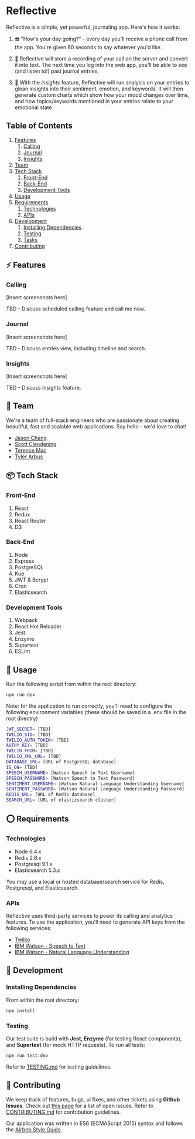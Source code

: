 # Reflective

Reflective is a simple, yet powerful, journaling app. Here's how it works:

1. :phone: "How's your day going?" - every day you'll receive a phone call from the app. You're given 60 seconds to say whatever you'd like.

2. :green_book: Reflective will store a recording of your call on the server and convert it into text. The next time you log into the web app, you'll be able to see (and listen to!) past journal entries.

3. :crystal_ball: With the *insights* feature, Reflective will run analysis on your entries to glean insights into their sentiment, emotion, and keywords. It will then generate custom charts which show how your mood changes over time, and how topics/keywords mentioned in your entries relate to your emotional state.

## Table of Contents

1. [Features](#zap-features)
    1. [Calling](#calling)
    1. [Journal](#journal)
    1. [Insights](#insights)
1. [Team](#busts_in_silhouette-team)
1. [Tech Stack](#package-tech-stack)
    1. [Front-End](#front-end)
    1. [Back-End](#back-end)
    1. [Development Tools](#development-tools)
1. [Usage](#runner-usage)
1. [Requirements](#o-requirements)
    1. [Technologies](#technologies)
    1. [APIs](#apis)
1. [Development](#rocket-development)
    1. [Installing Dependencies](#installing-dependencies)
    1. [Testing](#testing)
    1. [Tasks](#tasks)
1. [Contributing](#speech_balloon-contributing)

## :zap: Features

### Calling

[Insert screenshots here]

TBD - Discuss scheduled calling feature and call me now.

### Journal

[Insert screenshots here]

TBD - Discuss entries view, including timeline and search.

### Insights

[Insert screenshots here]

TBD - Discuss insights feature.

## :busts_in_silhouette: Team

We're a team of full-stack engineers who are passionate about creating beautiful, fast and scalable web applications. Say hello - we'd love to chat!

  - [Jason Chang](https://github.com/j-chang)
  - [Scott Clendening](https://github.com/smclendening)
  - [Terence Mac](https://github.com/terencetmac)
  - [Tyler Arbus](https://github.com/tylerarbus)

## :package: Tech Stack

### Front-End

1. React
2. Redux
3. React Router
4. D3

### Back-End

1. Node
2. Express
3. PostgreSQL
4. Kue
5. JWT & Bcrypt
6. Cron
7. Elasticsearch

### Development Tools

1. Webpack
2. React Hot Reloader
3. Jest
4. Enzyme
5. Supertest
6. ESLint

## :runner: Usage

Run the following script from within the root directory:

```sh
npm run dev
```

Note: for the application to run correctly, you'll need to configure the following environment variables (these should be saved in a .env file in the root directry)

```sh
JWT_SECRET= [TBD]
TWILIO_SID= [TBD]
TWILIO_AUTH_TOKEN= [TBD]
AUTHY_KEY= [TBD]
TWILIO_FROM= [TBD]
TWILIO_XML_URL= [TBD]
DATABASE_URL= [URL of PostgreSQL database]
IS_ON= [TBD]
SPEECH_USERNAME= [Watson Speech to Text Username]
SPEECH_PASSWORD= [Watson Speech to Text Password]
SENTIMENT_USERNAME= [Watson Natural Language Understanding Username]
SENTIMENT_PASSWORD= [Watson Natural Language Understanding Password]
REDIS_URL= [URL of Redis database]
SEARCH_URL= [URL of elasticsearch cluster]
```

## :o: Requirements

### Technologies

- Node 6.4.x
- Redis 2.6.x
- Postgresql 9.1.x
- Elasticsearch 5.3.x

You may use a local or hosted database/search service for Redis, Postgresql, and Elasticsearch.

### APIs

Reflective uses third-party services to power its calling and analytics features. To use the application, you'll need to generate API keys from the following services:

- [Twillio](https://www.twilio.com/)
- [IBM Watson - Speech to Text](https://www.ibm.com/watson/developercloud/speech-to-text.html)
- [IBM Watson - Natural Language Understanding](https://www.ibm.com/watson/developercloud/natural-language-understanding.html)

## :rocket: Development

### Installing Dependencies

From within the root directory:

```sh
npm install
```

### Testing

Our test suite is build with **Jest, Enzyme** (for testing React components), and **Supertest** (for mock HTTP requests). To run all tests:

```sh
npm run test:dev
```

Refer to [TESTING.md](./docs/TESTING.md) for testing guidelines.

## :speech_balloon: Contributing

We keep track of features, bugs, ui fixes, and other tickets using **Github Issues**. Check out [this page](https://github.com/ConvivialChameleons/Reflective/issues) for a list of open issues. Refer to [CONTRIBUTING.md](./docs/CONTRIBUTING.md) for contribution guidelines.

Our application was written in ES6 (ECMAScript 2015) syntax and follows the [Airbnb Style Guide](https://github.com/airbnb/javascript).

